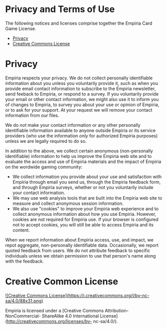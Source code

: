 # Privacy and Terms of Use

The following notices and licenses comprise together the Empiria Card Game License.

* [Privacy](#privacy)
* [Creative Commons License](#creative-commons-license)

# Privacy

Empiria respects your privacy.  We do not collect personally identifiable information about you unless you voluntarily provide it, such as when you provide email contact information to subscribe to the Empiria newsletter, send feeback to Empiria, or respond to a survey.  If you voluntarily provide your email or other contact information, we might also use it to inform you of changes to Empiria, to survey you about your use or opinion of Empiria, or to ask for your support.  At your request we will remove your contact information from our files.

We do *not* make your contact information or any other personally identifiable information available to anyone outside Empiria or its service providers (who use the information *only* for authorized Empiria purposes) unless we are legally required to do so.

In addition to the above, we collect certain anonymous (non-personally identifiable) information to help us improve the Empiria web site and to evaluate the access and use of Empiria materials and the impact of Empiria on the wordwide gaming community:

* We collect information you provide about your use and satisfaction with Empiria through email you send us, through the Empiria feedback form, and through Empiria surveys, whether or not you voluntarily include your contact information.
* We may use web analysis tools that are built into the Empiria web site to measure and collect anonymous session information.
* We also use "cookies" to improve your Empiria web experience and to collect anonymous information about how you use Empiria. However, cookies are not required for Empiria use.  If your browser is configured not to accept cookies, you will still be able to access Empiria and its content.

When we report information about Empiria access, use, and impact, we repot aggregate, non-personally identifiable data. Occasionally, we report quoted feedback from users. We do not attribute feedback to specific individuals unless we obtain permission to use that person's name along with the feedback.

# Creative Common License

[![Creative Commons License](https://i.creativecommons.org/l/by-nc-
sa/4.0/88x31.png)](http://creativecommons.org/licenses/by-nc-sa/4.0/)

Empiria is licensed under a [Creative Commons Attribution-NonCommercial-
ShareAlike 4.0 International License](http://creativecommons.org/licenses/by-
nc-sa/4.0/).



